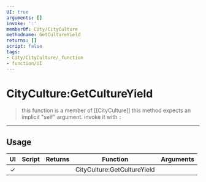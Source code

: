 ```yaml
---
UI: true
arguments: []
invoke: ':'
memberOf: City/CityCulture
methodname: GetCultureYield
returns: []
script: false
tags:
- City/CityCulture/_function
- function/UI
---
```

# CityCulture:GetCultureYield
> this function is a member of [[CityCulture]]
> this method expects an implicit "self" argument. invoke it with `:`
-----
## Usage
|  UI | Script | Returns | Function | Arguments |
|:---:|:------:|-------:|:--------:|:---------|
|✓| ||CityCulture:GetCultureYield||
